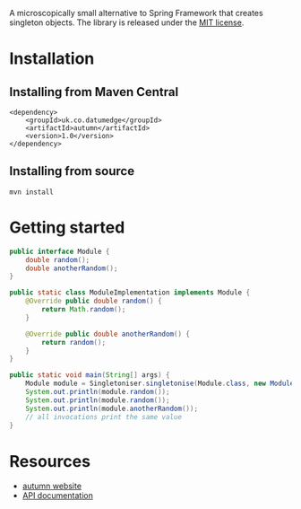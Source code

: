 A microscopically small alternative to Spring Framework that creates singleton objects.
The library is released under the [MIT license](http://www.opensource.org/licenses/mit-license.php).

Installation
============

Installing from Maven Central
-----------------------------
    <dependency>
    	<groupId>uk.co.datumedge</groupId>
    	<artifactId>autumn</artifactId>
    	<version>1.0</version>
    </dependency>


Installing from source
-----------------------------
    mvn install

Getting started
===============

```java
public interface Module {
	double random();
	double anotherRandom();
}

public static class ModuleImplementation implements Module {
	@Override public double random() {
		return Math.random();
	}

	@Override public double anotherRandom() {
		return random();
	}
}

public static void main(String[] args) {
	Module module = Singletoniser.singletonise(Module.class, new ModuleImplementation());
	System.out.println(module.random());
	System.out.println(module.random());
	System.out.println(module.anotherRandom());
	// all invocations print the same value
}
```
    
Resources
=========
 * [autumn website](http://datumedge.co.uk/autumn/)
 * [API documentation](http://datumedge.co.uk/autumn/apidocs/index.html)
